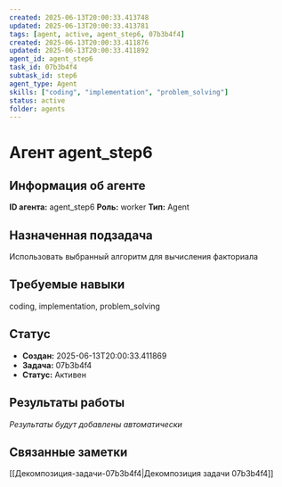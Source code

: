 ```yaml
---
created: 2025-06-13T20:00:33.413748
updated: 2025-06-13T20:00:33.413781
tags: [agent, active, agent_step6, 07b3b4f4]
created: 2025-06-13T20:00:33.411876
updated: 2025-06-13T20:00:33.411892
agent_id: agent_step6
task_id: 07b3b4f4
subtask_id: step6
agent_type: Agent
skills: ["coding", "implementation", "problem_solving"]
status: active
folder: agents
---
```


# Агент agent_step6

## Информация об агенте

**ID агента:** agent_step6
**Роль:** worker
**Тип:** Agent

## Назначенная подзадача
Использовать выбранный алгоритм для вычисления факториала

## Требуемые навыки
coding, implementation, problem_solving

## Статус
- **Создан:** 2025-06-13T20:00:33.411869
- **Задача:** 07b3b4f4
- **Статус:** Активен

## Результаты работы
*Результаты будут добавлены автоматически*

## Связанные заметки

[[Декомпозиция-задачи-07b3b4f4|Декомпозиция задачи 07b3b4f4]]